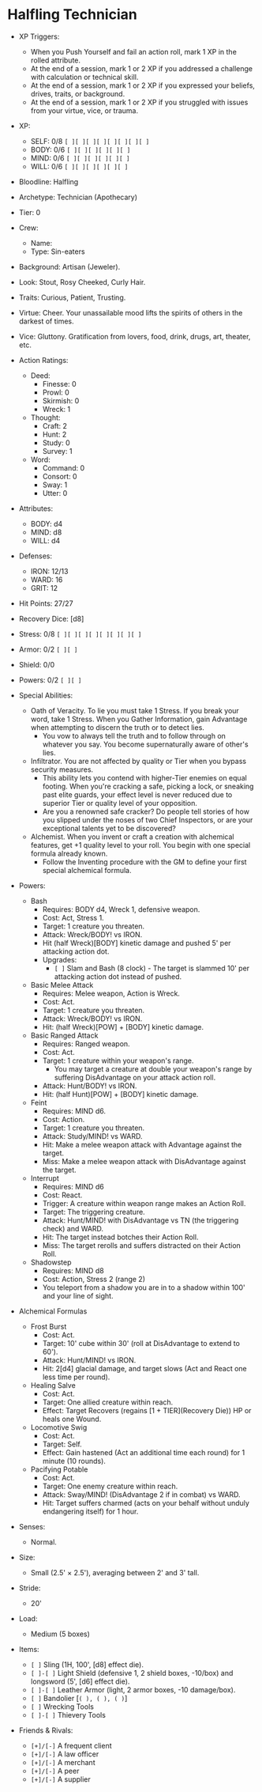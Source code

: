 # Halfling Technician

- XP Triggers:
    - When you Push Yourself and fail an action roll, mark 1 XP in the rolled attribute.
    - At the end of a session, mark 1 or 2 XP if you addressed a challenge with calculation or technical skill.
    - At the end of a session, mark 1 or 2 XP if you expressed your beliefs, drives, traits, or background.
    - At the end of a session, mark 1 or 2 XP if you struggled with issues from your virtue, vice, or trauma.
- XP:
    - SELF: 0/8 `[ ][ ][ ][ ][ ][ ][ ][ ]`
    - BODY: 0/6 `[ ][ ][ ][ ][ ][ ]`
    - MIND: 0/6 `[ ][ ][ ][ ][ ][ ]`
    - WILL: 0/6 `[ ][ ][ ][ ][ ][ ]`

- Bloodline: Halfling
- Archetype: Technician (Apothecary)
- Tier: 0
- Crew:
    - Name:
    - Type: Sin-eaters
- Background: Artisan (Jeweler).
- Look: Stout, Rosy Cheeked, Curly Hair.
- Traits: Curious, Patient, Trusting.
- Virtue: Cheer. Your unassailable mood lifts the spirits of others in the darkest of times.
- Vice: Gluttony. Gratification from lovers, food, drink, drugs, art, theater, etc.

- Action Ratings:
    - Deed:
        - Finesse: 0
        - Prowl: 0
        - Skirmish: 0
        - Wreck: 1
    - Thought:
        - Craft: 2
        - Hunt: 2
        - Study: 0
        - Survey: 1
    - Word:
        - Command: 0
        - Consort: 0
        - Sway: 1
        - Utter: 0
- Attributes:
    - BODY: d4
    - MIND: d8
    - WILL: d4
- Defenses:
    - IRON: 12/13
    - WARD: 16
    - GRIT: 12

- Hit Points: 27/27
- Recovery Dice: [d8]
- Stress: 0/8 `[ ][ ][ ][ ][ ][ ][ ][ ]`
- Armor: 0/2 `[ ][ ]`
- Shield: 0/0
- Powers: 0/2 `[ ][ ]`

- Special Abilities:
    - Oath of Veracity. To lie you must take 1 Stress. If you break your word, take 1 Stress. When you Gather Information, gain Advantage when attempting to discern the truth or to detect lies.
        - You vow to always tell the truth and to follow through on whatever you say. You become supernaturally aware of other's lies.
    - Infiltrator. You are not affected by quality or Tier when you bypass security measures.
        - This ability lets you contend with higher-Tier enemies on equal footing. When you're cracking a safe, picking a lock, or sneaking past elite guards, your effect level is never reduced due to superior Tier or quality level of your opposition.
        - Are you a renowned safe cracker? Do people tell stories of how you slipped under the noses of two Chief Inspectors, or are your exceptional talents yet to be discovered?
    - Alchemist. When you invent or craft a creation with alchemical features, get +1 quality level to your roll. You begin with one special formula already known.
        - Follow the Inventing procedure with the GM to define your first special alchemical formula.

- Powers:
    - Bash
        - Requires: BODY d4, Wreck 1, defensive weapon.
        - Cost: Act, Stress 1.
        - Target: 1 creature you threaten.
        - Attack: Wreck/BODY! vs IRON.
        - Hit (half Wreck)[BODY] kinetic damage and pushed 5' per attacking action dot.
        - Upgrades:
            - `[ ]` Slam and Bash (8 clock) - The target is slammed 10' per attacking action dot instead of pushed.
    - Basic Melee Attack
        - Requires: Melee weapon, Action is Wreck.
        - Cost: Act.
        - Target: 1 creature you threaten.
        - Attack: Wreck/BODY! vs IRON.
        - Hit: (half Wreck)[POW] + [BODY] kinetic damage.
    - Basic Ranged Attack
        - Requires: Ranged weapon.
        - Cost: Act.
        - Target: 1 creature within your weapon's range.
            - You may target a creature at double your weapon's range by suffering DisAdvantage on your attack action roll.
        - Attack: Hunt/BODY! vs IRON.
        - Hit: (half Hunt)[POW] + [BODY] kinetic damage.
    - Feint
        - Requires: MIND d6.
        - Cost: Action.
        - Target: 1 creature you threaten.
        - Attack: Study/MIND! vs WARD.
        - Hit: Make a melee weapon attack with Advantage against the target.
        - Miss: Make a melee weapon attack with DisAdvantage against the target.
    - Interrupt
        - Requires: MIND d6
        - Cost: React.
        - Trigger: A creature within weapon range makes an Action Roll.
        - Target: The triggering creature.
        - Attack: Hunt/MIND! with DisAdvantage vs TN (the triggering check) and WARD.
        - Hit: The target instead botches their Action Roll.
        - Miss: The target rerolls and suffers distracted on their Action Roll.
    - Shadowstep
        - Requires: MIND d8
        - Cost: Action, Stress 2 (range 2)
        - You teleport from a shadow you are in to a shadow within 100' and your line of sight.

- Alchemical Formulas
    - Frost Burst
        - Cost: Act.
        - Target: 10' cube within 30' (roll at DisAdvantage to extend to 60').
        - Attack: Hunt/MIND! vs IRON.
        - Hit: 2[d4] glacial damage, and target slows (Act and React one less time per round).
    - Healing Salve
        - Cost: Act.
        - Target: One allied creature within reach.
        - Effect: Target Recovers (regains \[1 + TIER\]\(Recovery Die\)) HP or heals one Wound.
    - Locomotive Swig
        - Cost: Act.
        - Target: Self.
        - Effect: Gain hastened (Act an additional time each round) for 1 minute (10 rounds).
    - Pacifying Potable
        - Cost: Act.
        - Target: One enemy creature within reach.
        - Attack: Sway/MIND! (DisAdvantage 2 if in combat) vs WARD.
        - Hit: Target suffers charmed (acts on your behalf without unduly endangering itself) for 1 hour.

- Senses:
    - Normal.
- Size:
    - Small (2.5' × 2.5'), averaging between 2' and 3' tall.
- Stride:
    - 20'
- Load:
    - Medium (5 boxes)
- Items:
    - `[ ]` Sling (1H, 100', [d8] effect die).
    - `[ ]-[ ]` Light Shield (defensive 1, 2 shield boxes, -10/box) and longsword (5', [d6] effect die).
    - `[ ]-[ ]` Leather Armor (light, 2 armor boxes, -10 damage/box).
    - `[ ]` Bandolier \[`( ), ( ), ( )`\]
    - `[ ]` Wrecking Tools
    - `[ ]-[ ]` Thievery Tools

- Friends & Rivals:
    - `[+]/[-]`  A frequent client
    - `[+]/[-]`  A law officer
    - `[+]/[-]`  A merchant
    - `[+]/[-]`  A peer
    - `[+]/[-]`  A supplier


